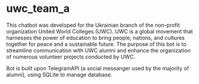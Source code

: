 # uwc_team_a
This chatbot was developed for the Ukrainian branch of the non-profit organization United World Colleges (UWC). UWC is a global movement that harnesses the power of education to bring people, nations, and cultures together for peace and a sustainable future. The purpose of this bot is to streamline communication with UWC alumni and enhance the organization of numerous volunteer projects conducted by UWC.

Bot is built upon TelegramAPI (a social messanger used by the majority of alumni), using SQLite to manage database.
